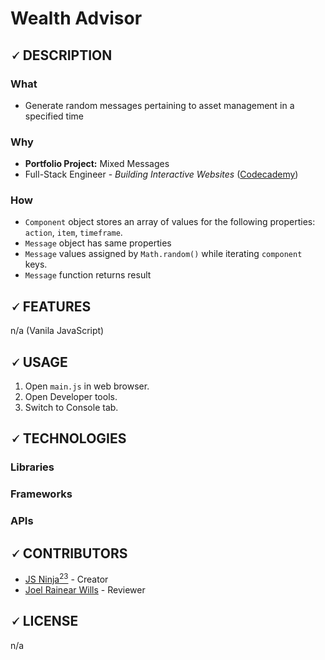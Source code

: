 # Wealth Advisor

## &#128504; DESCRIPTION

### What
* Generate random messages pertaining to asset management in a specified time

### Why
* **Portfolio Project:** Mixed Messages
* Full-Stack Engineer - *Building Interactive Websites* ([Codecademy](https://join.codecademy.com/learn/paths/full-stack-engineer-career-path-b/))

### How
* <code>Component</code> object stores an array of values for the following properties: <code>action</code>, <code>item</code>, <code>timeframe</code>.
* <code>Message</code> object has same properties
* <code>Message</code> values assigned by <code>Math.random()</code> while iterating <code>component</code> keys.
* <code>Message</code> function returns result

## &#128504; FEATURES

n/a (Vanila JavaScript)

## &#128504; USAGE

1. Open <code>main.js</code> in web browser.
2. Open Developer tools.
3. Switch to Console tab.

## &#128504; TECHNOLOGIES

### Libraries

### Frameworks

### APIs

## &#128504; CONTRIBUTORS

* [JS Ninja<sup>23</sup>](https://github.com/js-ninja23) - Creator
* [Joel Rainear Wills</sup>](https://github.com/captainrdubb) - Reviewer

## &#128504; LICENSE

n/a